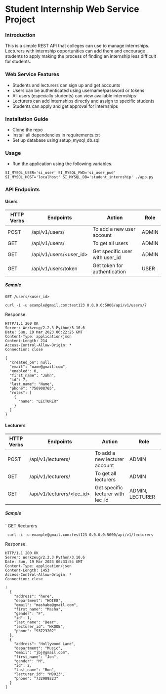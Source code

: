 # Student Internship Web Service Project

### Introduction
This is a simple REST API that colleges can use to manage internships. Lecturers with internship opportunities can add them and encourage students to apply making the process of finding an internship less difficult for students.

### Web Service Features
* Students and lecturers can sign up and get accounts
* Users can be authenticated using username/password or tokens
* All users (especially students) can view available internships
* Lecturers can add internships directly and assign to specific students
* Students can apply and get approval for internships

### Installation Guide
* Clone the repo
* Install all dependencies in requirements.txt
* Set up database using setup_mysql_db.sql

### Usage
* Run the application using the following variables.

`SI_MYSQL_USER='si_user' SI_MYSQL_PWD='si_user_pwd' SI_MYSQL_HOST='localhost' SI_MYSQL_DB='student_internship' ./app.py`

### API Endpoints

#### Users
| HTTP Verbs | Endpoints | Action | Role
| --- | --- | --- | --- |
| POST | /api/v1/users/ | To add a new user account | ADMIN
| GET | /api/v1/users/ | To get all users | ADMIN
| GET | /api/v1/users/<user_id> | Get specific user with user_id | ADMIN
| GET | /api/v1/users/token | Get token for authentication | USER

##### Sample

`GET /users/<user_id>`

    curl -i -u example@gmail.com:test123 0.0.0.0:5000/api/v1/users/7

Response:
```
HTTP/1.1 200 OK
Server: Werkzeug/2.2.3 Python/3.10.6
Date: Sun, 19 Mar 2023 06:22:25 GMT
Content-Type: application/json
Content-Length: 214
Access-Control-Allow-Origin: *
Connection: close

{
  "created_on": null,
  "email": "name@gmail.com",
  "enabled": 0,
  "first_name": "John",
  "id": 7,
  "last_name": "Name",
  "phone": "756908765",
  "roles": [
    {
      "name": "LECTURER"
    }
  ]
}
```
#### Lecturers
| HTTP Verbs | Endpoints | Action | Role
| --- | --- | --- | --- |
| POST | /api/v1/lecturers/ | To add a new lecturer account | ADMIN
| GET | /api/v1/lecturers/ | To get all lecturers | ADMIN
| GET | /api/v1/lecturers/<lec_id> | Get specific lecturer with lec_id | ADMIN, LECTURER

##### Sample
` GET /lecturers

     curl -i -u example@gmail.com:test123 0.0.0.0:5000/api/v1/lecturers
     
Response:
```
HTTP/1.1 200 OK
Server: Werkzeug/2.2.3 Python/3.10.6
Date: Sun, 19 Mar 2023 06:33:54 GMT
Content-Type: application/json
Content-Length: 1453
Access-Control-Allow-Origin: *
Connection: close

[
  {
    "address": "here",
    "department": "HOIE8",
    "email": "mashabe@gmail.com",
    "first_name": "Masha",
    "gender": "F",
    "id": 1,
    "last_name": "Bear",
    "lecturer_id": "HKOOE",
    "phone": "93723202"
  },
  {
    "address": "Hollywood Lane",
    "department": "Music",
    "email": "jbj@gmail.com",
    "first_name": "Jon",
    "gender": "M",
    "id": 2,
    "last_name": "Bon",
    "lecturer_id": "M9023",
    "phone": "732909223"
  }
]
```











